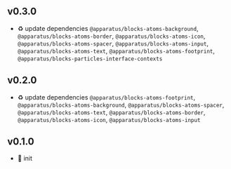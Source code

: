 ## v0.3.0

* ♻️ update dependencies `@apparatus/blocks-atoms-background`, `@apparatus/blocks-atoms-border`, `@apparatus/blocks-atoms-icon`, `@apparatus/blocks-atoms-spacer`, `@apparatus/blocks-atoms-input`, `@apparatus/blocks-atoms-text`, `@apparatus/blocks-atoms-footprint`, `@apparatus/blocks-particles-interface-contexts`

## v0.2.0

* ♻️ update dependencies `@apparatus/blocks-atoms-footprint`, `@apparatus/blocks-atoms-background`, `@apparatus/blocks-atoms-spacer`, `@apparatus/blocks-atoms-text`, `@apparatus/blocks-atoms-border`, `@apparatus/blocks-atoms-icon`, `@apparatus/blocks-atoms-input`

## v0.1.0

* 🐣 init
